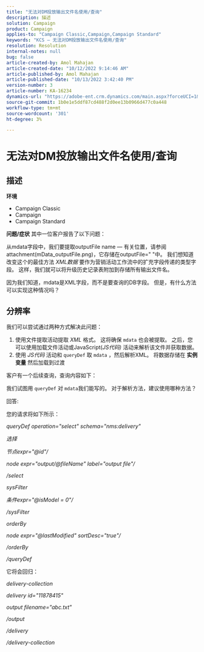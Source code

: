 ```yaml
---
title: "无法对DM投放输出文件名使用/查询"
description: 描述
solution: Campaign
product: Campaign
applies-to: "Campaign Classic,Campaign,Campaign Standard"
keywords: "KCS — 无法对DM投放输出文件名使用/查询"
resolution: Resolution
internal-notes: null
bug: false
article-created-by: Amol Mahajan
article-created-date: "10/12/2022 9:14:46 AM"
article-published-by: Amol Mahajan
article-published-date: "10/13/2022 3:42:40 PM"
version-number: 3
article-number: KA-16234
dynamics-url: "https://adobe-ent.crm.dynamics.com/main.aspx?forceUCI=1&pagetype=entityrecord&etn=knowledgearticle&id=9a86e74b-0e4a-ed11-bba1-000d3a31576b"
source-git-commit: 1b0e1e5ddf87cd488f2d0ee13b0966d477c0a448
workflow-type: tm+mt
source-wordcount: '301'
ht-degree: 3%

---
```


# 无法对DM投放输出文件名使用/查询

## 描述

<b>环境</b>
- Campaign Classic
- Campaign
- Campaign Standard

<b>问题/症状</b>
其中一位客户报告了以下问题：

从mdata字段中，我们要提取outputFile name — 有关位置，请参阅attachment(mData_outputFile.png)，它存储在outputFile=&quot; &quot;中。 我们想知道改变这个的最佳方法 *XML数据* 要作为营销活动工作流中的扩充字段传递的类型字段。 这样，我们就可以将升级历史记录表附加到存储所有输出文件名。

因为我们知道，mdata是XML字段，而不是要查询的DB字段。 但是，有什么方法可以实现这种情况吗？


## 分辨率


我们可以尝试通过两种方式解决此问题：

1. 使用文件提取活动提取 *XML* 格式。 这将确保 `mdata` 也会被提取。 之后，您可以使用加载文件活动或JavaScript(*JS代码)* 活动来解析该文件并获取数据。
2. 使用 *JS代码* 活动和 `queryDef` 取 `mdata` ，然后解析XML。 将数据存储在 <b>实例变量</b> 然后加载到过渡


客户有一个后续查询，查询内容如下：

我们试图用 `queryDef` 对 `mdata`我们能写的。 对于解析方法，建议使用哪种方法？

回答:

您的请求将如下所示：

*queryDef operation=&quot;select&quot; schema=&quot;nms:delivery&quot;*

*选择*

*节点expr=&quot;@id&quot;/*

*node expr=&quot;output/@fileName&quot; label=&quot;output file&quot;/*

*/select*

*sysFilter*

*条件expr=&quot;@isModel = 0&quot;/*

*/sysFilter*

*orderBy*

*node expr=&quot;@lastModified&quot; sortDesc=&quot;true&quot;/*

*/orderBy*

*/queryDef*



它将会回归：

*delivery-collection*

*delivery id=&quot;11878415&quot;*

*output filename=&quot;abc.txt&quot;*

*/output*

*/delivery*

*/delivery-collection*

